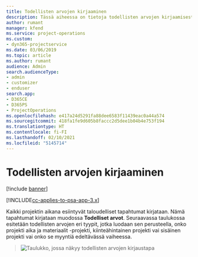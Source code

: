 ```yaml
---
title: Todellisten arvojen kirjaaminen
description: Tässä aiheessa on tietoja todellisten arvojen kirjaamisesta.
author: rumant
manager: kfend
ms.service: project-operations
ms.custom:
- dyn365-projectservice
ms.date: 03/06/2019
ms.topic: article
ms.author: rumant
audience: Admin
search.audienceType:
- admin
- customizer
- enduser
search.app:
- D365CE
- D365PS
- ProjectOperations
ms.openlocfilehash: e417a24d5291fa88dee6583f11439eac0a44a574
ms.sourcegitcommit: 418fa1fe9d605b8faccc2d5dee1b04b4e753f194
ms.translationtype: HT
ms.contentlocale: fi-FI
ms.lasthandoff: 02/10/2021
ms.locfileid: "5145714"
---
```

# <a name="recording-actuals"></a>Todellisten arvojen kirjaaminen 

[!include [banner](../includes/psa-now-project-operations.md)]

[!INCLUDE[cc-applies-to-psa-app-3.x](../includes/cc-applies-to-psa-app-3x.md)]

Kaikki projektin aikana esiintyvät taloudelliset tapahtumat kirjataan. Nämä tapahtumat kirjataan muodossa **Todelliset arvot**. Seuraavassa taulukossa esitetään todellisten arvojen eri tyypit, jotka luodaan sen perusteella, onko projekti aika ja materiaalit -projekti, kiinteähintainen projekti vai sisäinen projekti vai onko se myyntiä edeltävässä vaiheessa.

> ![Taulukko, jossa näkyy todellisten arvojen kirjaustapa](media/advanced-table2.png)

